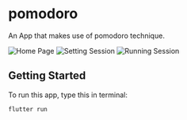 # pomodoro

An App that makes use of pomodoro technique.

![Home Page](https://media.discordapp.net/attachments/960638414754033716/960639199952904292/unknown.png)
![Setting Session](https://media.discordapp.net/attachments/960638414754033716/960639497429712947/unknown.png)
![Running Session](https://media.discordapp.net/attachments/960638414754033716/960639780281024552/unknown.png)

## Getting Started

To run this app, type this in terminal:

```
flutter run
```